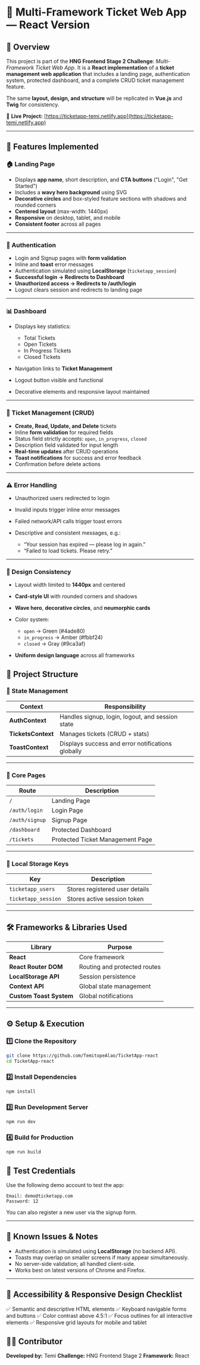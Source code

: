 # 🧾 Multi-Framework Ticket Web App — React Version

## 🧩 Overview

This project is part of the **HNG Frontend Stage 2 Challenge**: _Multi-Framework Ticket Web App_.
It is a **React implementation** of a **ticket management web application** that includes a landing page, authentication system, protected dashboard, and a complete CRUD ticket management feature.

The same **layout, design, and structure** will be replicated in **Vue.js** and **Twig** for consistency.

🔗 **Live Project:** [https://ticketapp-temi.netlify.app](https://ticketapp-temi.netlify.app)

---

## 🚀 Features Implemented

### 🏠 Landing Page

- Displays **app name**, short description, and **CTA buttons** ("Login", "Get Started")
- Includes a **wavy hero background** using SVG
- **Decorative circles** and box-styled feature sections with shadows and rounded corners
- **Centered layout** (max-width: 1440px)
- **Responsive** on desktop, tablet, and mobile
- **Consistent footer** across all pages

---

### 🔐 Authentication

- Login and Signup pages with **form validation**
- Inline and **toast** error messages
- Authentication simulated using **LocalStorage** (`ticketapp_session`)
- **Successful login → Redirects to Dashboard**
- **Unauthorized access → Redirects to /auth/login**
- Logout clears session and redirects to landing page

---

### 📊 Dashboard

- Displays key statistics:

  - Total Tickets
  - Open Tickets
  - In Progress Tickets
  - Closed Tickets

- Navigation links to **Ticket Management**
- Logout button visible and functional
- Decorative elements and responsive layout maintained

---

### 🎫 Ticket Management (CRUD)

- **Create, Read, Update, and Delete** tickets
- Inline **form validation** for required fields
- Status field strictly accepts: `open`, `in_progress`, `closed`
- Description field validated for input length
- **Real-time updates** after CRUD operations
- **Toast notifications** for success and error feedback
- Confirmation before delete actions

---

### ⚠️ Error Handling

- Unauthorized users redirected to login
- Invalid inputs trigger inline error messages
- Failed network/API calls trigger toast errors
- Descriptive and consistent messages, e.g.:

  - “Your session has expired — please log in again.”
  - “Failed to load tickets. Please retry.”

---

### 🎨 Design Consistency

- Layout width limited to **1440px** and centered
- **Card-style UI** with rounded corners and shadows
- **Wave hero**, **decorative circles**, and **neumorphic cards**
- Color system:

  - `open` → Green (#4ade80)
  - `in_progress` → Amber (#fbbf24)
  - `closed` → Gray (#9ca3af)

- **Uniform design language** across all frameworks

## 🧠 Project Structure

### 🧩 State Management

| Context            | Responsibility                                    |
| ------------------ | ------------------------------------------------- |
| **AuthContext**    | Handles signup, login, logout, and session state  |
| **TicketsContext** | Manages tickets (CRUD + stats)                    |
| **ToastContext**   | Displays success and error notifications globally |

---

### 📂 Core Pages

| Route          | Description                      |
| -------------- | -------------------------------- |
| `/`            | Landing Page                     |
| `/auth/login`  | Login Page                       |
| `/auth/signup` | Signup Page                      |
| `/dashboard`   | Protected Dashboard              |
| `/tickets`     | Protected Ticket Management Page |

---

### 🧾 Local Storage Keys

| Key                 | Description                    |
| ------------------- | ------------------------------ |
| `ticketapp_users`   | Stores registered user details |
| `ticketapp_session` | Stores active session token    |

---

## 🛠 Frameworks & Libraries Used

| Library                 | Purpose                      |
| ----------------------- | ---------------------------- |
| **React**               | Core framework               |
| **React Router DOM**    | Routing and protected routes |
| **LocalStorage API**    | Session persistence          |
| **Context API**         | Global state management      |
| **Custom Toast System** | Global notifications         |

---

## ⚙️ Setup & Execution

### 1️⃣ Clone the Repository

```bash
git clone https://github.com/TemitopeAlao/TicketApp-react
cd TicketApp-react
```

### 2️⃣ Install Dependencies

```bash
npm install
```

### 3️⃣ Run Development Server

```bash
npm run dev
```

### 4️⃣ Build for Production

```bash
npm run build
```

## 🧾 Test Credentials

Use the following demo account to test the app:

```
Email: demo@ticketapp.com
Password: 12
```

You can also register a new user via the signup form.

---

## 📘 Known Issues & Notes

- Authentication is simulated using **LocalStorage** (no backend API).
- Toasts may overlap on smaller screens if many appear simultaneously.
- No server-side validation; all handled client-side.
- Works best on latest versions of Chrome and Firefox.

---

## 📗 Accessibility & Responsive Design Checklist

✅ Semantic and descriptive HTML elements
✅ Keyboard navigable forms and buttons
✅ Color contrast above 4.5:1
✅ Focus outlines for all interactive elements
✅ Responsive grid layouts for mobile and tablet

## 👩‍💻 Contributor

**Developed by:** Temi
**Challenge:** HNG Frontend Stage 2
**Framework:** React
